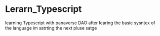 # Lerarn_Typescript
learning Typescript with panaverse DAO
after learing the basic sysntex of the language im satrting the next pluse satge
